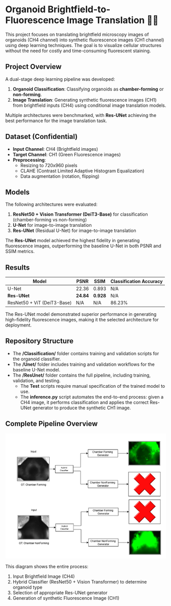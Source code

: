 # Organoid Brightfield-to-Fluorescence Image Translation 🧫🔬

This project focuses on translating brightfield microscopy images of organoids (CH4 channel) into synthetic fluorescence images (CH1 channel) using deep learning techniques. The goal is to visualize cellular structures without the need for costly and time-consuming fluorescent staining.

## Project Overview
A dual-stage deep learning pipeline was developed:
1. **Organoid Classification**: Classifying organoids as **chamber-forming** or **non-forming**.
2. **Image Translation**: Generating synthetic fluorescence images (CH1) from brightfield inputs (CH4) using conditional image translation models.

Multiple architectures were benchmarked, with **Res-UNet** achieving the best performance for the image translation task.

## Dataset (Confidential)
- **Input Channel**: CH4 (Brightfield images)
- **Target Channel**: CH1 (Green Fluorescence images)
- **Preprocessing**:
  - Resizing to 720x960 pixels
  - CLAHE (Contrast Limited Adaptive Histogram Equalization)
  - Data augmentation (rotation, flipping)

## Models
The following architectures were evaluated:
1. **ResNet50 + Vision Transformer (DeiT3-Base)** for classification (chamber-forming vs non-forming)
2. **U-Net** for image-to-image translation
3. **Res-UNet** (Residual U-Net) for image-to-image translation

The **Res-UNet** model achieved the highest fidelity in generating fluorescence images, outperforming the baseline U-Net in both PSNR and SSIM metrics.

## Results
| Model                     | PSNR   | SSIM   | Classification Accuracy |
|---------------------------|--------|--------|-------------------------|
| U-Net                     | 22.36  | 0.893  | N/A                     |
| **Res-UNet**               | **24.84** | **0.928** | N/A                     |
| ResNet50 + ViT (DeiT3-Base)| N/A    | N/A    | 86.23%                  |

The Res-UNet model demonstrated superior performance in generating high-fidelity fluorescence images, making it the selected architecture for deployment.

## Repository Structure

- The **/Classification/** folder contains training and validation scripts for the organoid classifier.
- The **/Unet/** folder includes training and validation workflows for the baseline U-Net model.
- The **/ResUnet/** folder contains the full pipeline, including training, validation, and testing.  
  - The **Test** scripts require manual specification of the trained model to use.
  - The **inference.py** script automates the end-to-end process: given a CH4 image, it performs classification and applies the correct Res-UNet generator to produce the synthetic CH1 image.


##  Complete Pipeline Overview
![Pipeline Overview](images/pipeline.png)

This diagram shows the entire process:
1. Input Brightfield Image (CH4)
2. Hybrid Classifier (ResNet50 + Vision Transformer) to determine organoid type
3. Selection of appropriate Res-UNet generator
4. Generation of synthetic Fluorescence Image (CH1)
